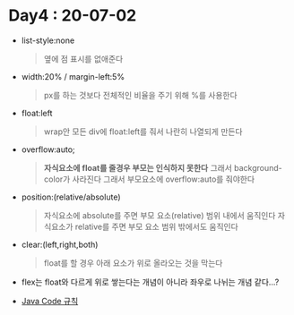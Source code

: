 # Day4 : 20-07-02
* list-style:none
  > 옆에 점 표시를 없애준다

* width:20% / margin-left:5%
  > px를 하는 것보다 전체적인 비율을 주기 위해 %를 사용한다

* float:left
  >wrap안 모든 div에 float:left를 줘서 나란히 나열되게 만든다

* overflow:auto;
  > **자식요소에 float를 줄경우 부모는 인식하지 못한다**
  > 그래서 background-color가 사라진다 그래서 부모요소에 overflow:auto를 줘야한다

* position:(relative/absolute)
  > 자식요소에 absolute를 주면 부모 요소(relative) 범위 내에서 움직인다
  > 자식요소가 relative를 주면 부모 요소 범위 밖에서도 움직인다

* clear:(left,right,both)
  > float를 할 경우 아래 요소가 위로 올라오는 것을 막는다

* flex는 float와 다르게 위로 쌓는다는 개념이 아니라 좌우로 나뉘는 개념 같다...?

* [Java Code 규칙](https://myeonguni.tistory.com/1596)
